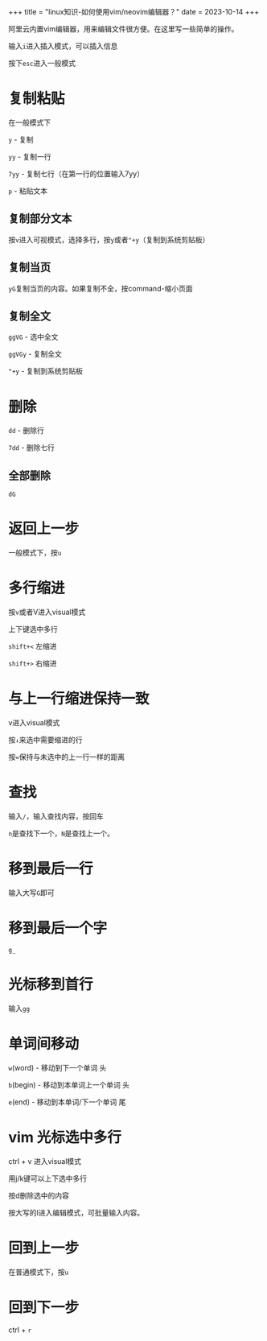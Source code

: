 +++
title = "linux知识-如何使用vim/neovim编辑器？"
date = 2023-10-14
+++

阿里云内置vim编辑器，用来编辑文件很方便。在这里写一些简单的操作。

输入`i`进入插入模式，可以插入信息

按下`esc`进入一般模式

# 复制粘贴

在一般模式下

`y` - 复制

`yy` - 复制一行

`7yy` - 复制七行（在第一行的位置输入7yy）

`p` - 粘贴文本

## 复制部分文本
按`v`进入可视模式，选择多行，按`y`或者`"+y`（复制到系统剪贴板）

## 复制当页
`yG`复制当页的内容。如果复制不全，按command-缩小页面

## 复制全文
`ggVG` - 选中全文

`ggVGy` - 复制全文

`"+y` - 复制到系统剪贴板

# 删除
`dd` - 删除行

`7dd` - 删除七行

## 全部删除
`dG`

# 返回上一步
一般模式下，按`u`

# 多行缩进
按`v`或者V进入visual模式

上下键选中多行

`shift+<` 左缩进

`shift+>` 右缩进

# 与上一行缩进保持一致

v进入visual模式

按`↓`来选中需要缩进的行

按`=`保持与未选中的上一行一样的距离

# 查找
输入`/`，输入查找内容，按回车

`n`是查找下一个，`N`是查找上一个。

# 移到最后一行
输入大写`G`即可

# 移到最后一个字
`g_`

# 光标移到首行
输入`gg`

# 单词间移动
`w`(word) - 移动到下一个单词 头

`b`(begin) - 移动到本单词上一个单词 头

`e`(end) - 移动到本单词/下一个单词 尾

# vim 光标选中多行
ctrl + v 进入visual模式

用j/k键可以上下选中多行

按d删除选中的内容

按大写的I进入编辑模式，可批量输入内容。

# 回到上一步
在普通模式下，按`u`

# 回到下一步
ctrl + `r`
